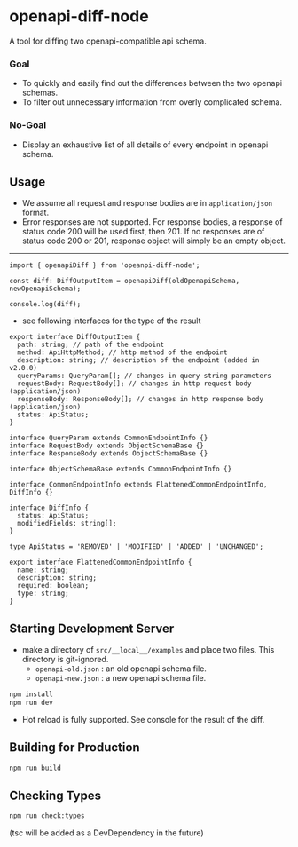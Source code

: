 # openapi-diff-node

A tool for diffing two openapi-compatible api schema.

### Goal

- To quickly and easily find out the differences between the two openapi schemas.
- To filter out unnecessary information from overly complicated schema.

### No-Goal

- Display an exhaustive list of all details of every endpoint in openapi schema.

## Usage

- We assume all request and response bodies are in `application/json` format.
- Error responses are not supported. For response bodies, a response of status code 200 will be used first, then 201. If no responses are of status code 200 or 201, response object will simply be an empty object.

---

```tsx
import { openapiDiff } from 'opeanpi-diff-node';

const diff: DiffOutputItem = openapiDiff(oldOpenapiSchema, newOpenapiSchema);

console.log(diff);
```

- see following interfaces for the type of the result

```tsx
export interface DiffOutputItem {
  path: string; // path of the endpoint
  method: ApiHttpMethod; // http method of the endpoint
  description: string; // description of the endpoint (added in v2.0.0)
  queryParams: QueryParam[]; // changes in query string parameters
  requestBody: RequestBody[]; // changes in http request body (application/json)
  responseBody: ResponseBody[]; // changes in http response body (application/json)
  status: ApiStatus;
}

interface QueryParam extends CommonEndpointInfo {}
interface RequestBody extends ObjectSchemaBase {}
interface ResponseBody extends ObjectSchemaBase {}

interface ObjectSchemaBase extends CommonEndpointInfo {}

interface CommonEndpointInfo extends FlattenedCommonEndpointInfo, DiffInfo {}

interface DiffInfo {
  status: ApiStatus;
  modifiedFields: string[];
}

type ApiStatus = 'REMOVED' | 'MODIFIED' | 'ADDED' | 'UNCHANGED';

export interface FlattenedCommonEndpointInfo {
  name: string;
  description: string;
  required: boolean;
  type: string;
}
```

## Starting Development Server

- make a directory of `src/__local__/examples` and place two files. This directory is git-ignored.
  - `openapi-old.json` : an old openapi schema file.
  - `openapi-new.json` : a new openapi schema file.

```bash
npm install
npm run dev
```

- Hot reload is fully supported. See console for the result of the diff.

## Building for Production

```bash
npm run build
```

## Checking Types

```bash
npm run check:types
```

(tsc will be added as a DevDependency in the future)
